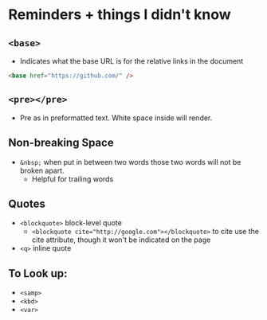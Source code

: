 # Reminders + things I didn't know

## `<base>`

- Indicates what the base URL is for the relative links in the document

```html
<base href="https://github.com/" />
```

## `<pre></pre>`

- Pre as in preformatted text. White space inside will render.

## Non-breaking Space

- `&nbsp;` when put in between two words those two words will not be broken apart.
  - Helpful for trailing words

## Quotes

- `<blockquote>` block-level quote
  - `<blockquote cite="http://google.com"></blockquote>` to cite use the cite attribute, though it won't be indicated on the page 
- `<q>` inline quote

## To Look up:

- `<samp>`
- `<kbd>`
- `<var>`
